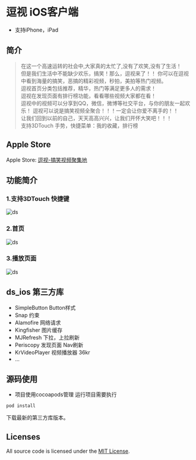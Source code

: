 # 逗视 iOS客户端
* 支持iPhone，iPad

## 简介

>  在这一个高速运转的社会中,大家真的太忙了,没有了欢笑,没有了生活！</br>
但是我们生活中不能缺少欢乐，搞笑！那么，逗视来了！！
你可以在逗视中看到海量的搞笑，恶搞的精彩视频，秒拍，美拍等热门视频。</br>
逗视首页分类包括推荐，精华，热门等满足更多人的需求！</br>
逗视在发现页面有排行榜功能，看看哪些视频大家都在看！</br>
逗视中的视频可以分享到QQ，微信，微博等社交平台，与你的朋友一起欢乐！
逗视可以说是搞笑视频全聚合！！！一定会让你爱不离手的！！</br>
让我们回到以前的自己，天天高高兴兴，让我们开怀大笑吧！！！</br>
支持3DTouch 手势，快捷菜单：我的收藏，排行榜

## Apple Store
Apple Store: [逗视-搞笑视频聚集地](https://itunes.apple.com/cn/app/id1044917946)<br/>

## 功能简介

### 1.支持3DTouch 快捷键
![ds](http://img.itjh.com.cn/ds-ios-3dtouch.jpg "ds-3DTouch")

### 2.首页
![ds](http://img.itjh.com.cn/ds-ios-home.jpg "ds-home")

### 3.播放页面
![ds](http://img.itjh.com.cn/ds-ios-play.jpg "ds-play")

## ds_ios 第三方库
* SimpleButton Button样式
* Snap         约束
* Alamofire    网络请求
* Kingfisher   图片缓存
* MJRefresh    下拉，上拉刷新
* Periscopy    发现页面 Nav刷新
* KrVideoPlayer 视频播放器 36kr
* ...

## 源码使用
* 项目使用cocoapods管理
运行项目需要执行
```shell
pod install
```
下载最新的第三方库版本。

## Licenses
All source code is licensed under the [MIT License](https://github.com/doushiDev/ds_ios/blob/master/LICENSE).
